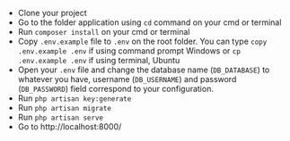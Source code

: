 <div class="s-prose js-post-body" itemprop="text">
<ul>
<li>Clone your project</li>
<li>Go to the folder application using <code>cd</code> command on your cmd or terminal</li>
<li>Run <code>composer install</code> on your cmd or terminal</li>
<li>Copy <code>.env.example</code> file to <code>.env</code> on the root folder. You can type <code>copy .env.example .env</code> if using command prompt Windows or <code>cp .env.example .env</code> if using terminal, Ubuntu</li>
<li>Open your <code>.env</code> file and change the database name (<code>DB_DATABASE</code>) to whatever you have, username (<code>DB_USERNAME</code>) and password (<code>DB_PASSWORD</code>) field correspond to your configuration.</li>
<li>Run <code>php artisan key:generate</code></li>
<li>Run <code>php artisan migrate</code></li>
<li>Run <code>php artisan serve</code></li>
<li>Go to http://localhost:8000/</li>
</ul>
    </div>
